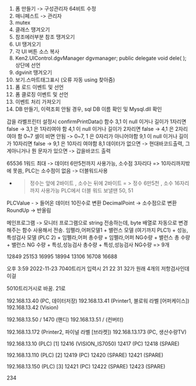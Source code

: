 1. 폼 만들기 -> 구성관리자 64비트 수정
2. 매니페스트 -> 관리자
3. mutex
4. 클래스 땡겨오기
5. 참조에러부분 참조 땡겨오기
6. UI 땡겨오기
7. 각 UI 버튼 소스 복사
8. Ken2.UIControl.dgvManager dgvmanager;
        public delegate void dele( ); 상단에 선언
9. dgvinit 땡겨오기
10. 보기.스마트태그표시 (오류 자동 using 찾아줌)
11. 폼 로드 이벤트 및 선언 
12. 폼 클로징 이벤트 및 선언
13. 이벤트 처리 가져오기
14. DB 만들기, 이력조회 안될 경우, sql DB 이름 확인 및 Mysql.dll 확인

갑을 라벨프린터 설정시	confirmPrintData() 함수
3,1 이 null 이거나 길이가 1자리면 false -> 3,1 은 1자리여야 함
4,1 이 null 이거나 길이가 2자리면 false -> 4,1 은 2자리여야 함
0~7 셀이 비면 안됨 -> 0~7, 1 은 0자리가 아니어야함
9,1 이 null 이거나 길이가 10자리면 false -> 9,1 은 10자리 여야함
8,1 데이터가 없으면 -> 현대바코드출력, 그게아니거나 뭔 문자가 있으면 -> 갑을바코드 출력

65536 1워드 최대 -> 데이터 6만5천까지 사용가능, 소수점 3자리다 => 10자리까지밖에 못씀, PLC는 소수점이 없음 -> 더블워드사용
- > 정수는 앞에 2바이트 , 소수는 뒤에 2바이트 = > 정수 6만5천 , 소수 16자리까지 사용가능
PLC에서 더블 워드 보낼땐 50, 51

PLCValue - > 들어온 데이터 10진수로 변환
DecimalPoint -> 소수점으로 변환
RoundUp -> 반올림

메인프로그램 -> 모니터 프로그램으로
string 전송하는데, byte 배열로 자동으로 변경해주는 함수 사용해서 전송.
임펠라,어퍼모델1 + 밸런스 모델 (여기까지 PLC1) + 성능,특성검사 모델 (PLC 2) +
임펠라,어퍼 총수량 + 임펠라,어퍼 NG수량 + 밸런스 총 수량 + 밸런스 NG 수량 + 특성,성능검사 총수량 + 특성,성능검사 NG수량 => 9개


12849
25153
16995
18994
13106
16708
16688

오후 3:59 2022-11-23
7040트리거 입력시 21 22 31 32가 원래 4개의 저항검사인데 이걸

5010트리거시로 바꿈. 21로

192.168.13.40 (PC, 데이터저장)
192.168.13.41 (Printer1, 블로워 라벨 [어퍼케이스])
192.168.13.42 (Vision)

192.168.13.50 / 1470 (핸디)
192.168.13.51 /  (컨버터)

192.168.13.172 (Printer2, 파이널 라벨 [브라켓])
192.168.13.173 (PC, 생산수량TV)

192.168.13.10 (PLC) [1]
12416 (VISION_IS7050)
12417 (PC)
12418 (SPARE)

192.168.13.110 (PLC) [2]
12419 (PC)
12420 (SPARE)
12421 (SPARE)

192.168.13.150 (PLC) [3]
12421 (PC)
12422 (SPARE)
12423 (SPARE)

234

